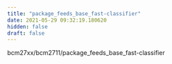 ```yaml
---
title: "package_feeds_base_fast-classifier"
date: 2021-05-29 09:32:19.180620
hidden: false
draft: false
---
```


bcm27xx/bcm2711/package_feeds_base_fast-classifier

